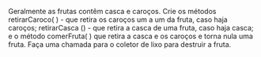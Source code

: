 Geralmente as frutas contêm casca e caroços. Crie os métodos retirarCaroco( ) - que retira os caroços um a um da fruta, 
caso haja caroços; retirarCasca () - que retira a casca de uma fruta, caso haja casca; e o método comerFruta( ) que retira a 
casca e os caroços e torna nula uma fruta. Faça uma chamada para o coletor de lixo para destruir a fruta.